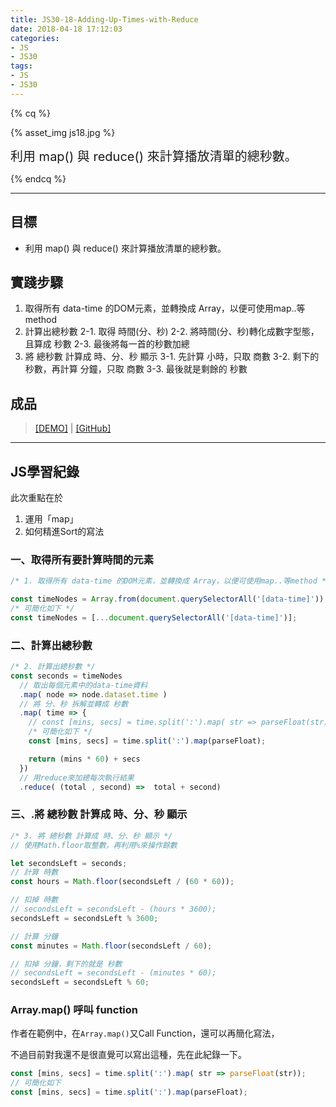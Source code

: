 ```yaml
---
title: JS30-18-Adding-Up-Times-with-Reduce
date: 2018-04-18 17:12:03
categories:
- JS
- JS30
tags:
- JS
- JS30
---
```


{% cq %}

{% asset_img js18.jpg %}

<font style="font-size:20px;">利用 map() 與 reduce() 來計算播放清單的總秒數。</font>

{% endcq %}

<!-- more -->
***

## 目標

- 利用 map() 與 reduce() 來計算播放清單的總秒數。


## 實踐步驟

1. 取得所有 data-time 的DOM元素，並轉換成 Array，以便可使用map..等method
2. 計算出總秒數
  2-1. 取得 時間(分、秒)
  2-2. 將時間(分、秒)轉化成數字型態，且算成 秒數
  2-3. 最後將每一首的秒數加總
3. 將 總秒數 計算成 時、分、秒 顯示
  3-1. 先計算 小時，只取 商數
  3-2. 剩下的秒數，再計算 分鐘，只取 商數
  3-3. 最後就是剩餘的 秒數

## 成品

>[[DEMO]](https://kanboo.github.io/JavaScript30/18%20-%20Adding%20Up%20Times%20with%20Reduce/) | [[GitHub]](https://github.com/kanboo/JavaScript30/blob/master/18%20-%20Adding%20Up%20Times%20with%20Reduce/index.html)


***
## JS學習紀錄

此次重點在於

1. 運用「map」
2. 如何精進Sort的寫法

### 一、取得所有要計算時間的元素

``` js 取得所有要計算時間的元素
/* 1. 取得所有 data-time 的DOM元素，並轉換成 Array，以便可使用map..等method */

const timeNodes = Array.from(document.querySelectorAll('[data-time]'));
/* 可簡化如下 */
const timeNodes = [...document.querySelectorAll('[data-time]')];
```

### 二、計算出總秒數

``` js 計算出總秒數
/* 2. 計算出總秒數 */
const seconds = timeNodes
  // 取出每個元素中的data-time資料
  .map( node => node.dataset.time )
  // 將 分、秒 拆解並轉成 秒數
  .map( time => {
    // const [mins, secs] = time.split(':').map( str => parseFloat(str));
    /* 可簡化如下 */
    const [mins, secs] = time.split(':').map(parseFloat);

    return (mins * 60) + secs
  })
  // 用reduce來加總每次執行結果
  .reduce( (total , second) =>  total + second)
```

### 三、.將 總秒數 計算成 時、分、秒 顯示

``` js 將 總秒數 計算成 時、分、秒 顯示
/* 3. 將 總秒數 計算成 時、分、秒 顯示 */
// 使用Math.floor取整數，再利用%來操作餘數

let secondsLeft = seconds;
// 計算 時數
const hours = Math.floor(secondsLeft / (60 * 60));

// 扣掉 時數
// secondsLeft = secondsLeft - (hours * 3600);
secondsLeft = secondsLeft % 3600;

// 計算 分鐘
const minutes = Math.floor(secondsLeft / 60);

// 扣掉 分鐘，剩下的就是 秒數
// secondsLeft = secondsLeft - (minutes * 60);
secondsLeft = secondsLeft % 60;
```

### Array.map() 呼叫 function

作者在範例中，在`Array.map()`又Call Function，還可以再簡化寫法，

不過目前對我還不是很直覺可以寫出這種，先在此紀錄一下。

``` js
const [mins, secs] = time.split(':').map( str => parseFloat(str));
// 可簡化如下
const [mins, secs] = time.split(':').map(parseFloat);
```